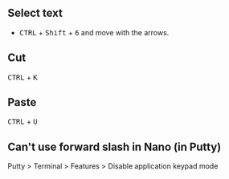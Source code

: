 ## Select text

* <kbd>CTRL</kbd> + <kbd>Shift</kbd> + <kbd>6</kbd> and move with the arrows.

## Cut

<kbd>CTRL</kbd> + <kbd>K</kbd>

## Paste

<kbd>CTRL</kbd> + <kbd>U</kbd>

## Can't use forward slash in Nano (in Putty)

Putty > Terminal > Features > Disable application keypad mode
